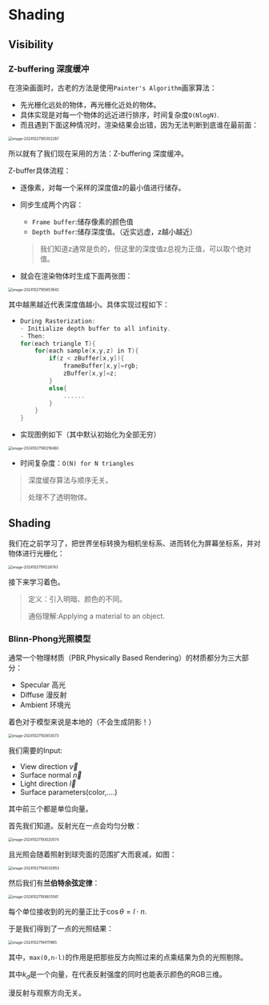 # Shading

## Visibility

### Z-buffering 深度缓冲

在渲染画面时，古老的方法是使用`Painter's Algorithm`画家算法：

- 先光栅化远处的物体，再光栅化近处的物体。
- 具体实现是对每一个物体的远近进行排序，时间复杂度`O(NlogN)`.
- 而且遇到下面这种情况时，渲染结果会出错，因为无法判断到底谁在最前面：



<img src="C:\Users\Terra233\Desktop\ComputerGraphicsLearn\Images\image-20241027185302287.png" alt="image-20241027185302287" style="zoom:50%;" />

所以就有了我们现在采用的方法：Z-buffering 深度缓冲。

Z-buffer具体流程：

- 逐像素，对每一个采样的深度值z的最小值进行储存。

- 同步生成两个内容：

  - `Frame buffer`:储存像素的颜色值
  - `Depth buffer`:储存深度值。（近实远虚，z越小越近）

  >  我们知道z通常是负的，但这里的深度值z总视为正值，可以取个绝对值。

- 就会在渲染物体时生成下面两张图：

<img src="C:\Users\Terra233\Desktop\ComputerGraphicsLearn\Images\image-20241027185653642.png" alt="image-20241027185653642" style="zoom:50%;" />

其中越黑越近代表深度值越小。具体实现过程如下：

- ```c++
  During Rasterization:
  - Initialize depth buffer to all infinity.
  - Then:
  for(each triangle T){
      for(each sample(x,y,z) in T){
          if(z < zBuffer[x,y]){
              frameBuffer[x,y]=rgb;
              zBuffer[x,y]=z;
          }
          else{
              ......
          }
      }
  }
  ```

- 实现图例如下（其中默认初始化为全部无穷）

<img src="C:\Users\Terra233\Desktop\ComputerGraphicsLearn\Images\image-20241027190218460.png" alt="image-20241027190218460" style="zoom:50%;" />

- 时间复杂度：`O(N) for N triangles`

> 深度缓存算法与顺序无关。
>
> 处理不了透明物体。

## Shading

我们在之前学习了，把世界坐标转换为相机坐标系、进而转化为屏幕坐标系，并对物体进行光栅化：

<img src="C:\Users\Terra233\Desktop\ComputerGraphicsLearn\Images\image-20241027191228743.png" alt="image-20241027191228743" style="zoom:50%;" />

接下来学习着色。

>  定义：引入明暗、颜色的不同。
>
> 通俗理解:Applying a material to an object.

### Blinn-Phong光照模型

通常一个物理材质（PBR,Physically Based Rendering）的材质都分为三大部分：

- Specular 高光
- Diffuse 漫反射
- Ambient 环境光

着色对于模型来说是本地的（不会生成阴影！）

<img src="C:\Users\Terra233\Desktop\ComputerGraphicsLearn\Images\image-20241027192653073.png" alt="image-20241027192653073" style="zoom:50%;" />

我们需要的Input:

- View direction $\vec{v}$
- Surface normal $\vec{n}$
- Light direction $\vec{l}$
- Surface parameters(color,....)

其中前三个都是单位向量。

首先我们知道。反射光在一点会均匀分散：

<img src="C:\Users\Terra233\Desktop\ComputerGraphicsLearn\Images\image-20241027193020574.png" alt="image-20241027193020574" style="zoom:50%;" />

且光照会随着照射到球壳面的范围扩大而衰减，如图：

<img src="C:\Users\Terra233\Desktop\ComputerGraphicsLearn\Images\image-20241027194032953.png" alt="image-20241027194032953" style="zoom:50%;" />

然后我们有**兰伯特余弦定律**：

<img src="C:\Users\Terra233\Desktop\ComputerGraphicsLearn\Images\image-20241027193603541.png" alt="image-20241027193603541" style="zoom:50%;" />

每个单位接收到的光的量正比于$\cos \theta = l · n$.

于是我们得到了一点的光照结果：

<img src="C:\Users\Terra233\Desktop\ComputerGraphicsLearn\Images\image-20241027194111965.png" alt="image-20241027194111965" style="zoom:50%;" />

其中，`max(0,n·l)`的作用是把那些反方向照过来的点乘结果为负的光照剔除。

其中$k_d$是一个向量，在代表反射强度的同时也能表示颜色的RGB三维。

漫反射与观察方向无关。